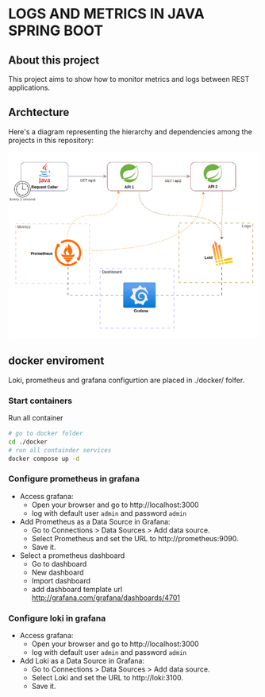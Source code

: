 # LOGS AND METRICS IN JAVA SPRING BOOT

## About this project
This project aims to show how to monitor metrics and logs between REST applications.

## Archtecture

Here's a diagram representing the hierarchy and dependencies among the projects in this repository:

![diagram](./diagram-arch.png)

## docker enviroment
Loki, prometheus and grafana configurtion are placed in ./docker/ folfer.

### Start containers
Run all container
```bash
# go to docker folder
cd ./docker
# run all containder services
docker compose up -d
```

### Configure prometheus in grafana

 - Access grafana: 
   - Open your browser and go to http://localhost:3000 
   - log with default user `admin` and password `admin` 
 - Add Prometheus as a Data Source in Grafana: 
   - Go to Connections > Data Sources > Add data source.
   - Select Prometheus and set the URL to http://prometheus:9090.
   - Save it.
 - Select a prometheus dashboard
   - Go to dashboard
   - New dashboard
   - Import dashboard
   - add dashboard template url http://grafana.com/grafana/dashboards/4701

### Configure loki in grafana

 - Access grafana: 
   - Open your browser and go to http://localhost:3000 
   - log with default user `admin` and password `admin` 
 - Add Loki as a Data Source in Grafana: 
   - Go to Connections > Data Sources > Add data source.
   - Select Loki and set the URL to http://loki:3100.
   - Save it.

